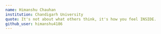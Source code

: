 ```yaml
---
name: Himanshu Chauhan
institution: Chandigarh University
quote: It's not about what others think, it's how you feel INSIDE.
github_user: himanshu4186
---
```

